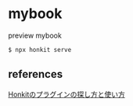 # mybook

preview mybook

```bash
$ npx honkit serve
```

## references

[Honkitのプラグインの探し方と使い方](https://higelog.brassworks.jp/3419)

